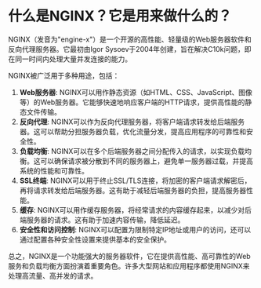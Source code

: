 # 什么是NGINX？它是用来做什么的？

NGINX（发音为"engine-x"）是一个开源的高性能、轻量级的Web服务器软件和反向代理服务器。它最初由Igor Sysoev于2004年创建，旨在解决C10k问题，即在同一时间内处理大量并发连接的能力。

NGINX被广泛用于多种用途，包括：

1. **Web服务器**: NGINX可以用作静态资源（如HTML、CSS、JavaScript、图像等）的Web服务器。它能够快速地响应客户端的HTTP请求，提供高性能的静态文件传输。
2. **反向代理**: NGINX可以作为反向代理服务器，将客户端请求转发给后端服务器。这可以帮助分担服务器负载，优化流量分发，提高应用程序的可靠性和安全性。
3. **负载均衡**: NGINX可以在多个后端服务器之间分配传入的请求，以实现负载均衡。这可以确保请求被分散到不同的服务器上，避免单一服务器过载，并提高系统的性能和可靠性。
4. **SSL终端**: NGINX可以用于终止SSL/TLS连接，将加密的客户端请求解密后，再将请求转发给后端服务器。这有助于减轻后端服务器的负担，提高服务器性能。
5. **缓存**: NGINX可以用作缓存服务器，将经常请求的内容缓存起来，以减少对后端服务器的请求。这有助于加速内容传输，降低延迟。
6. **安全性和访问控制**: NGINX可以配置为限制特定IP地址或用户的访问，还可以通过配置各种安全性设置来提供基本的安全保护。

总之，NGINX是一个功能强大的服务器软件，它在提供高性能、高可靠性的Web服务和负载均衡方面扮演着重要角色。许多大型网站和应用程序都使用NGINX来处理高流量、高并发的请求。
